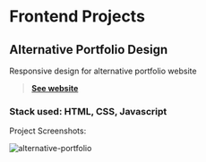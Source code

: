 # Frontend Projects

## Alternative Portfolio Design

Responsive design for alternative portfolio website

> [**See website**](https://alternate-portfolio.web.app/)

### Stack used: HTML, CSS, Javascript

Project Screenshots:

![alternative-portfolio](https://user-images.githubusercontent.com/46372998/178001009-6f25e4fb-60d1-436c-ba40-60d17e6244eb.png)
